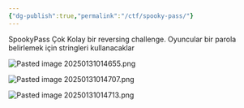 ```yaml
---
{"dg-publish":true,"permalink":"/ctf/spooky-pass/"}
---
```


SpookyPass Çok Kolay bir reversing challenge. Oyuncular bir parola belirlemek için stringleri kullanacaklar

![Pasted image 20250131014655.png](/img/user/resimler/Pasted%20image%2020250131014655.png)

![Pasted image 20250131014707.png](/img/user/resimler/Pasted%20image%2020250131014707.png)

![Pasted image 20250131014713.png](/img/user/resimler/Pasted%20image%2020250131014713.png)
